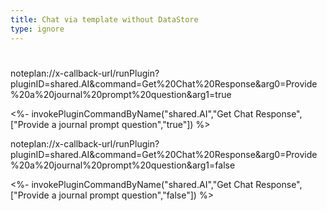 ```yaml
---
title: Chat via template without DataStore
type: ignore 
---
```

# 
noteplan://x-callback-url/runPlugin?pluginID=shared.AI&command=Get%20Chat%20Response&arg0=Provide%20a%20journal%20prompt%20question&arg1=true

<%- invokePluginCommandByName("shared.AI","Get Chat Response",["Provide a journal prompt question","true"])  %>

noteplan://x-callback-url/runPlugin?pluginID=shared.AI&command=Get%20Chat%20Response&arg0=Provide%20a%20journal%20prompt%20question&arg1=false

<%- invokePluginCommandByName("shared.AI","Get Chat Response",["Provide a journal prompt question","false"])  %>





